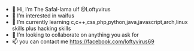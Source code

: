 - 👋 Hi, I’m The Safal-lama ulf @Loftyvirus
- 👀 I’m interested in waifus
- 🌱 I’m currently learning c,c++,css,php,python,java,javascript,arch,linux skills plus hacking skills
- 💞️ I’m looking to collaborate on anything you ask for
- 📫 you can contact me https://facebook.com/loftyvirus69
<!---
#heck
--->
